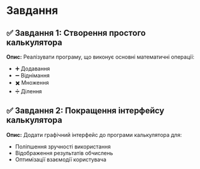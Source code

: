 # Завдання

## ✅ Завдання 1: Створення простого калькулятора  
**Опис:** Реалізувати програму, що виконує основні математичні операції:  
- ➕ Додавання  
- ➖ Віднімання  
- ✖️ Множення  
- ➗ Ділення  

## ✅ Завдання 2: Покращення інтерфейсу калькулятора  
**Опис:** Додати графічний інтерфейс до програми калькулятора для:  
- Поліпшення зручності використання  
- Відображення результатів обчислень  
- Оптимізації взаємодії користувача  
